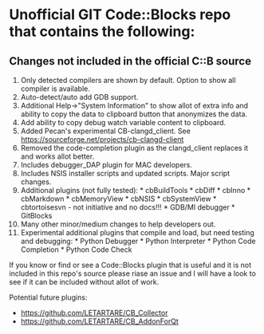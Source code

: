 # Unofficial GIT Code::Blocks repo that contains the following:

## Changes not included in the official C::B source

1. Only detected compilers are shown by default. Option to show all compiler is available.
2. Auto-detect/auto add GDB support.
3. Additional Help->"System Information" to show allot of extra info and ability to copy the data to clipboard button that anonymizes the data.
4. Add ability to copy debug watch variable content to clipboard.
5. Added Pecan's experimental CB-clangd_client. See https://sourceforge.net/projects/cb-clangd-client
6. Removed the code-completion plugin as the clangd_client replaces it and works allot better.
8. Includes debugger_DAP plugin for MAC developers.
9. Includes NSIS installer scripts and updated scripts. Major script changes. 
10. Additional plugins (not fully tested):
        * cbBuildTools
        * cbDiff
        * cbInno
        * cbMarkdown
        * cbMemoryView
        * cbNSIS
        * cbSystemView
        * cbtortoisesvn   - not initiative and no docs!!!
        * GDB/MI debugger
        * GitBlocks
11. Many other minor/medium changes to help developers out.
12. Experimental additional plugins that compile and load, but need testing and debugging:
        * Python Debugger
        * Python Interpreter
        * Python Code Completion
        * Python Code Check

If you know or find or see a Code::Blocks plugin that is useful and it is not included in this repo's source please riase an issue and I will have a look to see if it can be included without allot of work.

Potential future plugins:
  * https://github.com/LETARTARE/CB_Collector
  * https://github.com/LETARTARE/CB_AddonForQt
